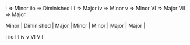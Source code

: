 i   => Minor
iio => Diminished
III => Major
iv  => Minor
v   => Minor
VI  => Major
VII => Major


Minor | Diminished | Major | Minor | Minor | Major | Major |

  i        iio        III     iv      v      VI       VII
